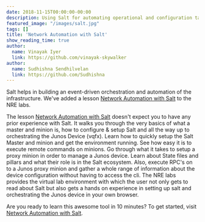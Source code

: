 ```yaml
---
date: 2018-11-15T00:00:00-00:00
description: Using Salt for automating operational and configuration tasks.
featured_image: "/images/salt.jpg"
tags: []
title: 'Network Automation with Salt'
show_reading_time: true
author:
  name: Vinayak Iyer
  link: https://github.com/vinayak-skywalker
author:
  name: Sudhishna Sendhilvelan
  link: https://github.com/Sudhishna
---
```


Salt helps in building an event-driven orchestration and automation of the infrastructure. We've added a lesson [Network Automation with Salt](https://labs.networkreliability.engineering/labs/?lessonId=30&lessonStage=1) to the NRE labs.

The lesson [Network Automation with Salt](https://labs.networkreliability.engineering/labs/?lessonId=30&lessonStage=1) doesn't expect you to have any prior experience with Salt. It walks you through the very basics of what a master and minion is, how to configure & setup Salt and all the way up to orchestrating the Junos Device (vqfx). Learn how to quickly setup the Salt Master and minion and get the environment running. See how easy it is to execute remote commands on minions. Go through what it takes to setup a proxy minion in order to manage a Junos device. Learn about State files and pillars and what their role is in the Salt ecosystem. Also, execute RPC's on to a Junos proxy minion and gather a whole range of information about the device configuration without having to access the cli. The NRE labs provides the virtual lab environment with which the user not only gets to read about Salt but also gets a hands on experience in setting up salt and orchestrating the Junos device in your own browser.

Are you ready  to learn this awesome tool in 10 minutes? To get started, visit [Network Automation with Salt](https://labs.networkreliability.engineering/labs/?lessonId=30&lessonStage=1).
